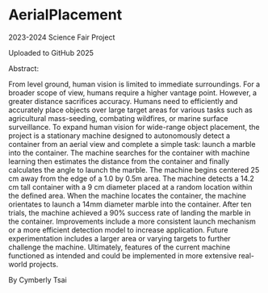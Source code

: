 # AerialPlacement
2023-2024 Science Fair Project

Uploaded to GitHub 2025

Abstract:

From level ground, human vision is limited to immediate surroundings. For a broader scope of view, humans require a higher vantage point. However, a greater distance sacrifices accuracy. Humans need to efficiently and accurately place objects over large target areas for various tasks such as agricultural mass-seeding, combating wildfires, or marine surface surveillance. To expand human vision for wide-range object placement, the project is a stationary machine designed to autonomously detect a container from an aerial view and complete a simple task: launch a marble into the container. The machine searches for the container with machine learning then estimates the distance from the container and finally calculates the angle to launch the marble. The machine begins centered 25 cm away from the edge of a 1.0 by 0.5m area. The machine detects a 14.2 cm tall container with a 9 cm diameter placed at a random location within the defined area. When the machine locates the container, the machine orientates to launch a 14mm diameter marble into the container. After ten trials, the machine achieved a 90% success rate of landing the marble in the container. Improvements include a more consistent launch mechanism or a more efficient detection model to increase application. Future experimentation includes a larger area or varying targets to further challenge the machine. Ultimately, features of the current machine functioned as intended and could be implemented in more extensive real-world projects.

By Cymberly Tsai

